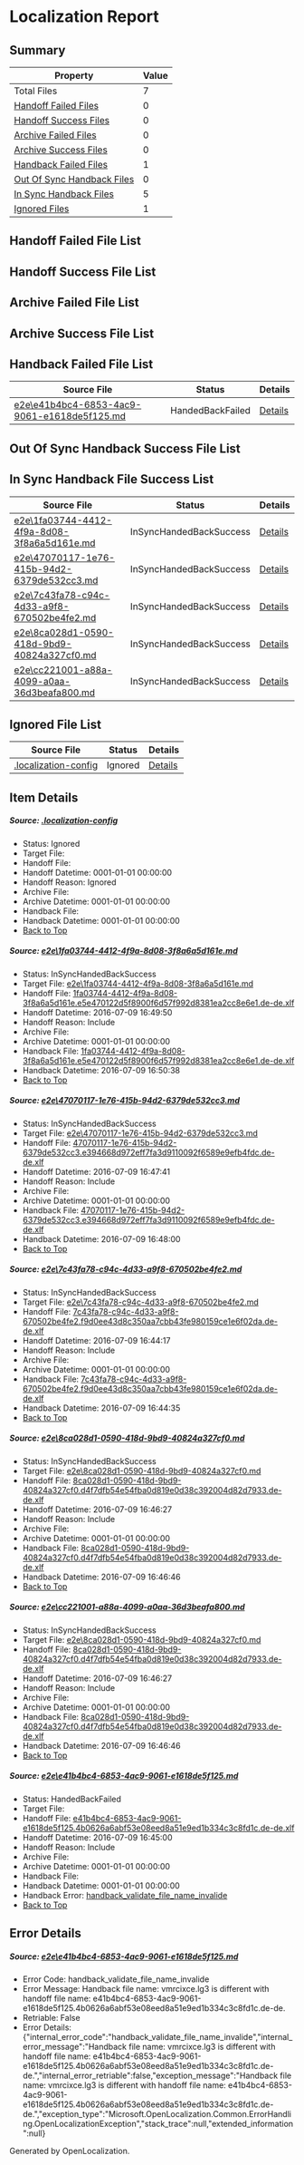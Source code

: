 # <a name='report-top'></a> Localization Report

## Summary
 Property | Value 
 -------- | ----- 
 Total Files | 7
[ Handoff Failed Files ](#handoff-failed-list)| 0
[ Handoff Success Files ](#handoff-success-list)| 0
[ Archive Failed Files ](#archive-failed-list)| 0
[ Archive Success Files ](#archive-success-list)| 0
[ Handback Failed Files ](#handback-failed-list)| 1
[ Out Of Sync Handback Files ](#outofsync-handback-success-list)| 0
[ In Sync Handback Files ](#insync-handback-success-list)| 5
[ Ignored Files ](#ignored-list)| 1

## <a name='handoff-failed-list'></a> Handoff Failed File List

## <a name='handoff-success-list'></a> Handoff Success File List

## <a name='archive-failed-list'></a> Archive Failed File List

## <a name='archive-success-list'></a> Archive Success File List

## <a name='handback-failed-list'></a> Handback Failed File List
 Source File | Status | Details 
 ----------- | ------ | ------- 
 [e2e\e41b4bc4-6853-4ac9-9061-e1618de5f125.md](https://github.com/OpenLocalizationTestOrg/oltest/blob/fc13f58683ff74f432655e49113f1c81feea9eff/e2e/e41b4bc4-6853-4ac9-9061-e1618de5f125.md) | HandedBackFailed | [Details](#d2b5ef1be6180834ada3df154ac424efd746f50c6)

## <a name='outofsync-handback-success-list'></a> Out Of Sync Handback Success File List

## <a name='insync-handback-success-list'></a> In Sync Handback File Success List
 Source File | Status | Details 
 ----------- | ------ | ------- 
 [e2e\1fa03744-4412-4f9a-8d08-3f8a6a5d161e.md](https://github.com/OpenLocalizationTestOrg/oltest/blob/9fda3afcb681cc23645fc6afa5ef5024d8dcadb7/e2e/1fa03744-4412-4f9a-8d08-3f8a6a5d161e.md) | InSyncHandedBackSuccess | [Details](#f03eb5fec4dd9ea7c06cfa8d6aa509078ef97f621)
 [e2e\47070117-1e76-415b-94d2-6379de532cc3.md](https://github.com/OpenLocalizationTestOrg/oltest/blob/1aefb33a082ef6c86d2d0cfd2c646a2c676b3530/e2e/47070117-1e76-415b-94d2-6379de532cc3.md) | InSyncHandedBackSuccess | [Details](#158af0463548fa291180017d105f80942a3e93782)
 [e2e\7c43fa78-c94c-4d33-a9f8-670502be4fe2.md](https://github.com/OpenLocalizationTestOrg/oltest/blob/4a02cbb1939ebc15419c06e7bb2e9821939f1276/e2e/7c43fa78-c94c-4d33-a9f8-670502be4fe2.md) | InSyncHandedBackSuccess | [Details](#4a264c2851471736922df2d984716e5717f9bac23)
 [e2e\8ca028d1-0590-418d-9bd9-40824a327cf0.md](https://github.com/OpenLocalizationTestOrg/oltest/blob/e4794cceb293d121c9f1fa3f7c6b7d64bb4dc463/e2e/8ca028d1-0590-418d-9bd9-40824a327cf0.md) | InSyncHandedBackSuccess | [Details](#9330eec60b12c7ed572fe7655d6bee650a155d0a4)
 [e2e\cc221001-a88a-4099-a0aa-36d3beafa800.md](https://github.com/OpenLocalizationTestOrg/oltest/blob/9fda3afcb681cc23645fc6afa5ef5024d8dcadb7/e2e/cc221001-a88a-4099-a0aa-36d3beafa800.md) | InSyncHandedBackSuccess | [Details](#9330eec60b12c7ed572fe7655d6bee650a155d0a5)

## <a name='ignored-list'></a> Ignored File List
 Source File | Status | Details 
 ----------- | ------ | ------- 
 [.localization-config](https://github.com/OpenLocalizationTestOrg/oltest/blob/9fda3afcb681cc23645fc6afa5ef5024d8dcadb7/.localization-config) | Ignored | [Details](#3d4f252ac210baf56311d7e97dcc2db10974dbd20)

## Item Details
##### <a name='3d4f252ac210baf56311d7e97dcc2db10974dbd20'></a> Source: [.localization-config](https://github.com/OpenLocalizationTestOrg/oltest/blob/9fda3afcb681cc23645fc6afa5ef5024d8dcadb7/.localization-config)
* Status: Ignored
* Target File: 
* Handoff File: 
* Handoff Datetime: 0001-01-01 00:00:00
* Handoff Reason: Ignored
* Archive File: 
* Archive Datetime: 0001-01-01 00:00:00
* Handback File: 
* Handback Datetime: 0001-01-01 00:00:00
* [Back to Top](#report-top)

##### <a name='f03eb5fec4dd9ea7c06cfa8d6aa509078ef97f621'></a> Source: [e2e\1fa03744-4412-4f9a-8d08-3f8a6a5d161e.md](https://github.com/OpenLocalizationTestOrg/oltest/blob/9fda3afcb681cc23645fc6afa5ef5024d8dcadb7/e2e/1fa03744-4412-4f9a-8d08-3f8a6a5d161e.md)
* Status: InSyncHandedBackSuccess
* Target File: [e2e\1fa03744-4412-4f9a-8d08-3f8a6a5d161e.md](https://github.com/OpenLocalizationTestOrg/oltest-dede-fly/blob/0e9fc14bb9075d3af4e0012bcbc21ed9fad5034e/e2e/1fa03744-4412-4f9a-8d08-3f8a6a5d161e.md)
* Handoff File: [1fa03744-4412-4f9a-8d08-3f8a6a5d161e.e5e470122d5f8900f6d57f992d8381ea2cc8e6e1.de-de.xlf](https://github.com/OpenLocalizationTestOrg/olhandoff-e2e/blob/9eb8df5fc47aeea84f271d474a3be374458cac90/ol-handoff/OpenLocalizationTestOrg/oltest-dede-fly/ci/ht/1fa03744-4412-4f9a-8d08-3f8a6a5d161e.e5e470122d5f8900f6d57f992d8381ea2cc8e6e1.de-de.xlf)
* Handoff Datetime: 2016-07-09 16:49:50
* Handoff Reason: Include
* Archive File: 
* Archive Datetime: 0001-01-01 00:00:00
* Handback File: [1fa03744-4412-4f9a-8d08-3f8a6a5d161e.e5e470122d5f8900f6d57f992d8381ea2cc8e6e1.de-de.xlf](https://github.com/OpenLocalizationTestOrg/olhandback-e2e/blob/41a811957bd57a41845bc319936faab7bd193205/ol-handback/OpenLocalizationTestOrg/oltest-dede-fly/ci/ht/1fa03744-4412-4f9a-8d08-3f8a6a5d161e.e5e470122d5f8900f6d57f992d8381ea2cc8e6e1.de-de.xlf)
* Handback Datetime: 2016-07-09 16:50:38
* [Back to Top](#report-top)

##### <a name='158af0463548fa291180017d105f80942a3e93782'></a> Source: [e2e\47070117-1e76-415b-94d2-6379de532cc3.md](https://github.com/OpenLocalizationTestOrg/oltest/blob/1aefb33a082ef6c86d2d0cfd2c646a2c676b3530/e2e/47070117-1e76-415b-94d2-6379de532cc3.md)
* Status: InSyncHandedBackSuccess
* Target File: [e2e\47070117-1e76-415b-94d2-6379de532cc3.md](https://github.com/OpenLocalizationTestOrg/oltest-dede-fly/blob/0e65803c00ea52dab00dab667374fcda23449520/e2e/47070117-1e76-415b-94d2-6379de532cc3.md)
* Handoff File: [47070117-1e76-415b-94d2-6379de532cc3.e394668d972eff7fa3d9110092f6589e9efb4fdc.de-de.xlf](https://github.com/OpenLocalizationTestOrg/olhandoff-e2e/blob/1e1f5bddd67e5946e4a64b80591b0963d4972086/ol-handoff/OpenLocalizationTestOrg/oltest-dede-fly/ci/ht/47070117-1e76-415b-94d2-6379de532cc3.e394668d972eff7fa3d9110092f6589e9efb4fdc.de-de.xlf)
* Handoff Datetime: 2016-07-09 16:47:41
* Handoff Reason: Include
* Archive File: 
* Archive Datetime: 0001-01-01 00:00:00
* Handback File: [47070117-1e76-415b-94d2-6379de532cc3.e394668d972eff7fa3d9110092f6589e9efb4fdc.de-de.xlf](https://github.com/OpenLocalizationTestOrg/olhandback-e2e/blob/4f36ed25c0e65b0aac903af406d30db740b9815d/ol-handback/OpenLocalizationTestOrg/oltest-dede-fly/ci/ht/47070117-1e76-415b-94d2-6379de532cc3.e394668d972eff7fa3d9110092f6589e9efb4fdc.de-de.xlf)
* Handback Datetime: 2016-07-09 16:48:00
* [Back to Top](#report-top)

##### <a name='4a264c2851471736922df2d984716e5717f9bac23'></a> Source: [e2e\7c43fa78-c94c-4d33-a9f8-670502be4fe2.md](https://github.com/OpenLocalizationTestOrg/oltest/blob/4a02cbb1939ebc15419c06e7bb2e9821939f1276/e2e/7c43fa78-c94c-4d33-a9f8-670502be4fe2.md)
* Status: InSyncHandedBackSuccess
* Target File: [e2e\7c43fa78-c94c-4d33-a9f8-670502be4fe2.md](https://github.com/OpenLocalizationTestOrg/oltest-dede-fly/blob/467b51ae299f752a3f04badac071ccdd0d4f61e4/e2e/7c43fa78-c94c-4d33-a9f8-670502be4fe2.md)
* Handoff File: [7c43fa78-c94c-4d33-a9f8-670502be4fe2.f9d0ee43d8c350aa7cbb43fe980159ce1e6f02da.de-de.xlf](https://github.com/OpenLocalizationTestOrg/olhandoff-e2e/blob/a0da9627f721d05f4f00e55d0ee0c555babb34f3/ol-handoff/OpenLocalizationTestOrg/oltest-dede-fly/ci/ht/7c43fa78-c94c-4d33-a9f8-670502be4fe2.f9d0ee43d8c350aa7cbb43fe980159ce1e6f02da.de-de.xlf)
* Handoff Datetime: 2016-07-09 16:44:17
* Handoff Reason: Include
* Archive File: 
* Archive Datetime: 0001-01-01 00:00:00
* Handback File: [7c43fa78-c94c-4d33-a9f8-670502be4fe2.f9d0ee43d8c350aa7cbb43fe980159ce1e6f02da.de-de.xlf](https://github.com/OpenLocalizationTestOrg/olhandback-e2e/blob/0406038bab116a1cdb8d657a69c597e95405eab8/ol-handback/OpenLocalizationTestOrg/oltest-dede-fly/ci/ht/7c43fa78-c94c-4d33-a9f8-670502be4fe2.f9d0ee43d8c350aa7cbb43fe980159ce1e6f02da.de-de.xlf)
* Handback Datetime: 2016-07-09 16:44:35
* [Back to Top](#report-top)

##### <a name='9330eec60b12c7ed572fe7655d6bee650a155d0a4'></a> Source: [e2e\8ca028d1-0590-418d-9bd9-40824a327cf0.md](https://github.com/OpenLocalizationTestOrg/oltest/blob/e4794cceb293d121c9f1fa3f7c6b7d64bb4dc463/e2e/8ca028d1-0590-418d-9bd9-40824a327cf0.md)
* Status: InSyncHandedBackSuccess
* Target File: [e2e\8ca028d1-0590-418d-9bd9-40824a327cf0.md](https://github.com/OpenLocalizationTestOrg/oltest-dede-fly/blob/f6c7d22e3621cbd55af6e6af35a99e5aaa892391/e2e/8ca028d1-0590-418d-9bd9-40824a327cf0.md)
* Handoff File: [8ca028d1-0590-418d-9bd9-40824a327cf0.d4f7dfb54e54fba0d819e0d38c392004d82d7933.de-de.xlf](https://github.com/OpenLocalizationTestOrg/olhandoff-e2e/blob/07b5724bb21bb227b6f92fddbac0e6d540a677b9/ol-handoff/OpenLocalizationTestOrg/oltest-dede-fly/ci/ht/8ca028d1-0590-418d-9bd9-40824a327cf0.d4f7dfb54e54fba0d819e0d38c392004d82d7933.de-de.xlf)
* Handoff Datetime: 2016-07-09 16:46:27
* Handoff Reason: Include
* Archive File: 
* Archive Datetime: 0001-01-01 00:00:00
* Handback File: [8ca028d1-0590-418d-9bd9-40824a327cf0.d4f7dfb54e54fba0d819e0d38c392004d82d7933.de-de.xlf](https://github.com/OpenLocalizationTestOrg/olhandback-e2e/blob/d5225a8451c9f8b401042c961664e261f2f110d6/ol-handback/OpenLocalizationTestOrg/oltest-dede-fly/ci/ht/8ca028d1-0590-418d-9bd9-40824a327cf0.d4f7dfb54e54fba0d819e0d38c392004d82d7933.de-de.xlf)
* Handback Datetime: 2016-07-09 16:46:46
* [Back to Top](#report-top)

##### <a name='9330eec60b12c7ed572fe7655d6bee650a155d0a5'></a> Source: [e2e\cc221001-a88a-4099-a0aa-36d3beafa800.md](https://github.com/OpenLocalizationTestOrg/oltest/blob/9fda3afcb681cc23645fc6afa5ef5024d8dcadb7/e2e/cc221001-a88a-4099-a0aa-36d3beafa800.md)
* Status: InSyncHandedBackSuccess
* Target File: [e2e\8ca028d1-0590-418d-9bd9-40824a327cf0.md](https://github.com/OpenLocalizationTestOrg/oltest-dede-fly/blob/f6c7d22e3621cbd55af6e6af35a99e5aaa892391/e2e/8ca028d1-0590-418d-9bd9-40824a327cf0.md)
* Handoff File: [8ca028d1-0590-418d-9bd9-40824a327cf0.d4f7dfb54e54fba0d819e0d38c392004d82d7933.de-de.xlf](https://github.com/OpenLocalizationTestOrg/olhandoff-e2e/blob/07b5724bb21bb227b6f92fddbac0e6d540a677b9/ol-handoff/OpenLocalizationTestOrg/oltest-dede-fly/ci/ht/8ca028d1-0590-418d-9bd9-40824a327cf0.d4f7dfb54e54fba0d819e0d38c392004d82d7933.de-de.xlf)
* Handoff Datetime: 2016-07-09 16:46:27
* Handoff Reason: Include
* Archive File: 
* Archive Datetime: 0001-01-01 00:00:00
* Handback File: [8ca028d1-0590-418d-9bd9-40824a327cf0.d4f7dfb54e54fba0d819e0d38c392004d82d7933.de-de.xlf](https://github.com/OpenLocalizationTestOrg/olhandback-e2e/blob/d5225a8451c9f8b401042c961664e261f2f110d6/ol-handback/OpenLocalizationTestOrg/oltest-dede-fly/ci/ht/8ca028d1-0590-418d-9bd9-40824a327cf0.d4f7dfb54e54fba0d819e0d38c392004d82d7933.de-de.xlf)
* Handback Datetime: 2016-07-09 16:46:46
* [Back to Top](#report-top)

##### <a name='d2b5ef1be6180834ada3df154ac424efd746f50c6'></a> Source: [e2e\e41b4bc4-6853-4ac9-9061-e1618de5f125.md](https://github.com/OpenLocalizationTestOrg/oltest/blob/fc13f58683ff74f432655e49113f1c81feea9eff/e2e/e41b4bc4-6853-4ac9-9061-e1618de5f125.md)
* Status: HandedBackFailed
* Target File: 
* Handoff File: [e41b4bc4-6853-4ac9-9061-e1618de5f125.4b0626a6abf53e08eed8a51e9ed1b334c3c8fd1c.de-de.xlf](https://github.com/OpenLocalizationTestOrg/olhandoff-e2e/blob/2ebd0d591d64d8921edaea75707c25309853f83a/ol-handoff/OpenLocalizationTestOrg/oltest-dede-fly/ci/ht/e41b4bc4-6853-4ac9-9061-e1618de5f125.4b0626a6abf53e08eed8a51e9ed1b334c3c8fd1c.de-de.xlf)
* Handoff Datetime: 2016-07-09 16:45:00
* Handoff Reason: Include
* Archive File: 
* Archive Datetime: 0001-01-01 00:00:00
* Handback File: 
* Handback Datetime: 0001-01-01 00:00:00
* Handback Error: [handback_validate_file_name_invalide](#d2b5ef1be6180834ada3df154ac424efd746f50c6handback_validate_file_name_invalide)
* [Back to Top](#report-top)


## Error Details
##### <a name='d2b5ef1be6180834ada3df154ac424efd746f50c6handback_validate_file_name_invalide'></a> Source: [e2e\e41b4bc4-6853-4ac9-9061-e1618de5f125.md](#d2b5ef1be6180834ada3df154ac424efd746f50c6)
* Error Code: handback_validate_file_name_invalide
* Error Message: Handback file name: vmrcixce.lg3 is different with handoff file name: e41b4bc4-6853-4ac9-9061-e1618de5f125.4b0626a6abf53e08eed8a51e9ed1b334c3c8fd1c.de-de.
* Retriable: False
* Error Details: {"internal_error_code":"handback_validate_file_name_invalide","internal_error_message":"Handback file name: vmrcixce.lg3 is different with handoff file name: e41b4bc4-6853-4ac9-9061-e1618de5f125.4b0626a6abf53e08eed8a51e9ed1b334c3c8fd1c.de-de.","internal_error_retriable":false,"exception_message":"Handback file name: vmrcixce.lg3 is different with handoff file name: e41b4bc4-6853-4ac9-9061-e1618de5f125.4b0626a6abf53e08eed8a51e9ed1b334c3c8fd1c.de-de.","exception_type":"Microsoft.OpenLocalization.Common.ErrorHandling.OpenLocalizationException","stack_trace":null,"extended_information":null}


Generated by OpenLocalization.
